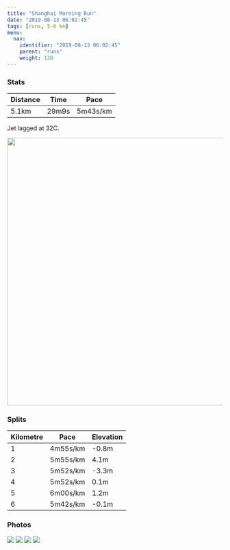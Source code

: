 ```yaml
---
title: "Shanghai Morning Run"
date: "2019-08-13 06:02:45"
tags: [runs, 5-6 km]
menu:
  nav:
    identifier: "2019-08-13 06:02:45"
    parent: "runs"
    weight: 130
---
```


### Stats

| Distance | Time | Pace |
|----------|------|------|
|5.1km|29m9s|5m43s/km|

Jet lagged at 32C.

<img src='https://maps.googleapis.com/maps/api/staticmap?maptype=terrain&path=enc:alf}D}~ccVk@QOIS?Y`@QJQBy@XMNKRI?Oe@RTCl@^d@PLJr@RBXCPPL\h@`@Tn@\b@Pp@NJTHVf@BVDbABTV~@\x@OUo@wAi@w@Y_@KSi@s@[i@Oi@o@gAa@{@Ok@U[]YO]SWCKSMISIEE@?EbAk@~Aq@hAk@j@WVGJGDG@OUeAEo@Oo@s@_CIc@GSl@]Z_@|@_@lAs@VGxAo@PKr@q@v@]CDCAGGIOYu@Yq@Ss@KI}@uDc@qAUYA[O}@g@uA?IM[Mk@a@aA_AgD@C^KjAo@ZG`@YZM\SPEVU`@Ib@Ub@GFHMF[DkAv@WH[Rk@Vs@TYPa@Jq@VGCOYCAC@a@XMLQXOLa@Zc@TIPEGWu@a@}@]sAAGHMn@[FAHBx@`C^n@B?HGR[TUVOHAD@RXt@~Ax@bCv@hDPj@BPAPBJPPHPvCjJVv@HDERY^_@PAFEB_A^q@^e@f@k@PmAv@]NGFCLBJj@jA^rAHf@j@jBXl@D^b@rAh@tBRb@fAbDl@vAz@zAv@hA\`@BHaAcA_AyA_@u@]k@w@mBm@_Cm@mBU}@EAo@Xq@Em@VAFHXABOZHf@MFO?OEGE&key=AIzaSyAfqMeaZ1CCJFGP5cWud__oZnT_Pybg-1M&size=800x800&scale=2&markers=color:yellow|label:S|31.16753,121.26719&markers=color:green|label:F|31.167939999999998,121.26692999999995' width='625' />

### Splits

| Kilometre | Pace | Elevation |
|------|------|-----------|
|1|4m55s/km|-0.8m|
|2|5m55s/km|4.1m|
|3|5m52s/km|-3.3m|
|4|5m52s/km|0.1m|
|5|6m00s/km|1.2m|
|6|5m42s/km|-0.1m|

### Photos
<img src='https://dgtzuqphqg23d.cloudfront.net/JTPPMHx4vh8Mqr4LfVONfW6QNw-3l4-4kIV7UwtQytw-768x576.jpg'>

<img src='https://dgtzuqphqg23d.cloudfront.net/ZtUa5Raigzhb828J27_JGZRL71e5pcGY0ZZqAk5Fuu8-576x768.jpg'>

<img src='https://dgtzuqphqg23d.cloudfront.net/9V4-i69KeKMEw8WYqZEfOnN_jMkxpnvsPX8rAICkmDs-576x768.jpg'>

<img src='https://dgtzuqphqg23d.cloudfront.net/ZZtx47qIs90Jm8iiEmG85CQCIC8t5C4msrZItfcqLtk-576x768.jpg'>
